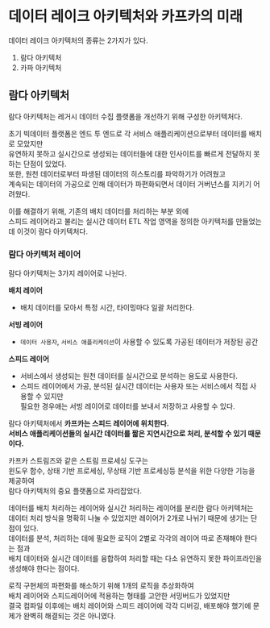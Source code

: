 데이터 레이크 아키텍처와 카프카의 미래
=============================  
데이터 레이크 아키텍처의 종류는 2가지가 있다.     
  
1. 람다 아키텍처 
2. 카파 아키텍처 

## 람다 아키텍처 
람다 아키텍처는 레거시 데이터 수집 플랫폼을 개선하기 위해 구성한 아키텍처다.   
               
초기 빅데이터 플랫폼은 엔드 투 엔드로 각 서비스 애플리케이션으로부터 데이터를 배치로 모았지만          
유연하지 못하고 실시간으로 생성되는 데이터들에 대한 인사이트를 빠르게 전달하지 못하는 단점이 있었다.            
또한, 원천 데이터로부터 파생된 데이터의 히스토리를 파악하기가 어려웠고      
계속되는 데이터의 가공으로 인해 데이터가 파편화되면서 데이터 거버넌스를 지키기 어려웠다.      
  
이를 해결하기 위해, 기존의 배치 데이터를 처리하는 부분 외에     
스피드 레이어라고 불리는 실시간 데이터 ETL 작업 영역을 정의한 아키텍처를 만들었는데 이것이 람다 아키텍처다.   
    
### 람다 아키텍처 레이어   
람다 아키텍처는 3가지 레이어로 나뉜다.      

**배치 레이어** 
* 배치 데이터를 모아서 특정 시간, 타이밍마다 일괄 처리한다.       

**서빙 레이어** 
* `데이터 사용자`, `서비스 애플리케이션`이 사용할 수 있도록 가공된 데이터가 저장된 공간  

**스피드 레이어** 
* 서비스에서 생성되는 원천 데이터를 실시간으로 분석하는 용도로 사용한다.
* 스피드 레이어에서 가공, 분석된 실시간 데이터는 사용자 또는 서비스에서 직접 사용할 수 있지만   
  필요한 경우애는 서빙 레이어로 데이터를 보내서 저장하고 사용할 수 있다.  
         
람다 아키텍처에서 **카프카는 스피드 레이어에 위치한다.**          
**서비스 애플리케이션들의 실시간 데이터를 짧은 지연시간으로 처리, 분석할 수 있기 때문이다.**      
      
카프카 스트림즈와 같은 스트림 프로세싱 도구는        
윈도우 함수, 상태 기반 프로세싱, 무상태 기반 프로세싱등 분석을 위한 다양한 기능을 제공하여          
람다 아키텍처의 중요 플랫폼으로 자리잡았다.        
                  
데이터를 배치 처리하는 레이어와 실시간 처리하는 레이어를 분리한 람다 아키텍처는             
데이터 처리 방식을 명확히 나눌 수 있었지만 레이어가 2개로 나뉘기 때문에 생기는 단점이 있다.            
데이터를 분석, 처리하는 데에 필요한 로직이 2벌로 각각의 레이어 따로 존재해야 한다는 점과        
배치 데이터와 실시간 데이터를 융합하여 처리할 때는 다소 유연하지 못한 파이프라인을 생성해야 한다는 점이다.       
                
로직 구현체의 파편화를 해소하기 위해 1개의 로직을 추상화하여               
배치 레이어와 스피드레이어에 적용하는 형태를 고안한 서밍버드가 있었지만          
결국 컴파일 이후에는 배치 레이어와 스피드 레이어에 각각 디버깅, 배포해야 했기에 문제가 완벽히 해결되는 것은 아니였다.    
   


